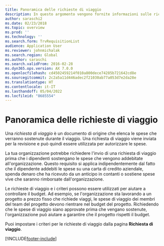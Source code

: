 ```yaml
---
title: Panoramica delle richieste di viaggio
description: In questo argomento vengono fornite informazioni sulle richieste di viaggio. Una richiesta di viaggio documenta le spese di viaggio pianificate.
author: saraschi2
ms.date: 02/23/2018
ms.topic: overview
ms.prod: ''
ms.technology: ''
ms.search.form: TrvRequisitionList
audience: Application User
ms.reviewer: johnmichalak
ms.search.region: Global
ms.author: saraschi
ms.search.validFrom: 2016-02-28
ms.dyn365.ops.version: AX 7.0.0
ms.openlocfilehash: cd4502459214f010a800dece74285b721642cd8e
ms.sourcegitcommit: 2c2a5a11d446adec2f21030ab77a053d7e2da28e
ms.translationtype: HT
ms.contentlocale: it-IT
ms.lasthandoff: 05/04/2022
ms.locfileid: "8685554"
---
```

# <a name="travel-requisitions-overview"></a>Panoramica delle richieste di viaggio

Una *richiesta di viaggio* è un documento di origine che elenca le spese che verranno sostenute durante il viaggio. Una richiesta di viaggio viene inviata per la revisione e può quindi essere utilizzata per autorizzare le spese.

La tua organizzazione potrebbe richiedere l'invio di una richiesta di viaggio prima che i dipendenti sostengano le spese che vengono addebitate all'organizzazione. Questo requisito si applica indipendentemente dal fatto che il dipendente addebiti le spese su una carta di credito aziendale, spenda denaro che ha ricevuto da un anticipo in contanti o sostiene spese vive che saranno rimborsate dall'organizzazione.

Le richieste di viaggio e i criteri possono essere utilizzati per aiutare a controllare il budget. Ad esempio, se l'organizzazione sta lavorando a un progetto a prezzo fisso che richiede viaggi, le spese di viaggio dei membri del team del progetto devono rientrare nel budget del progetto. Richiedendo che le spese di viaggio siano approvate prima che vengano sostenute, l'organizzazione può aiutare a garantire che il progetto rispetti il budget.

Puoi impostare i criteri per le richieste di viaggio dalla pagina **Richiesta di viaggio**.


[!INCLUDE[footer-include](../includes/footer-banner.md)]